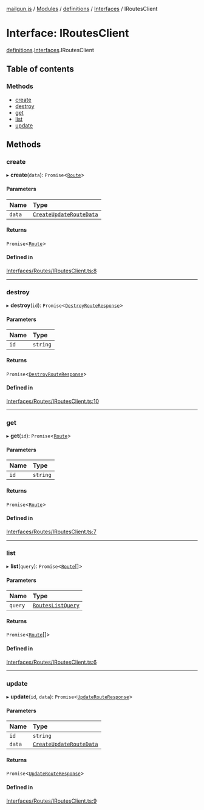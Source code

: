 [mailgun.js](../README.md) / [Modules](../modules.md) / [definitions](../modules/definitions.md) / [Interfaces](../modules/definitions.Interfaces.md) / IRoutesClient

# Interface: IRoutesClient

[definitions](../modules/definitions.md).[Interfaces](../modules/definitions.Interfaces.md).IRoutesClient

## Table of contents

### Methods

- [create](definitions.Interfaces.IRoutesClient.md#create)
- [destroy](definitions.Interfaces.IRoutesClient.md#destroy)
- [get](definitions.Interfaces.IRoutesClient.md#get)
- [list](definitions.Interfaces.IRoutesClient.md#list)
- [update](definitions.Interfaces.IRoutesClient.md#update)

## Methods

### create

▸ **create**(`data`): `Promise`\<[`Route`](../modules/definitions.md#route)\>

#### Parameters

| Name | Type |
| :------ | :------ |
| `data` | [`CreateUpdateRouteData`](../modules/definitions.md#createupdateroutedata) |

#### Returns

`Promise`\<[`Route`](../modules/definitions.md#route)\>

#### Defined in

[Interfaces/Routes/IRoutesClient.ts:8](https://github.com/mailgun/mailgun.js/blob/703cf80/lib/Interfaces/Routes/IRoutesClient.ts#L8)

___

### destroy

▸ **destroy**(`id`): `Promise`\<[`DestroyRouteResponse`](../modules/definitions.md#destroyrouteresponse)\>

#### Parameters

| Name | Type |
| :------ | :------ |
| `id` | `string` |

#### Returns

`Promise`\<[`DestroyRouteResponse`](../modules/definitions.md#destroyrouteresponse)\>

#### Defined in

[Interfaces/Routes/IRoutesClient.ts:10](https://github.com/mailgun/mailgun.js/blob/703cf80/lib/Interfaces/Routes/IRoutesClient.ts#L10)

___

### get

▸ **get**(`id`): `Promise`\<[`Route`](../modules/definitions.md#route)\>

#### Parameters

| Name | Type |
| :------ | :------ |
| `id` | `string` |

#### Returns

`Promise`\<[`Route`](../modules/definitions.md#route)\>

#### Defined in

[Interfaces/Routes/IRoutesClient.ts:7](https://github.com/mailgun/mailgun.js/blob/703cf80/lib/Interfaces/Routes/IRoutesClient.ts#L7)

___

### list

▸ **list**(`query`): `Promise`\<[`Route`](../modules/definitions.md#route)[]\>

#### Parameters

| Name | Type |
| :------ | :------ |
| `query` | [`RoutesListQuery`](../modules/definitions.md#routeslistquery) |

#### Returns

`Promise`\<[`Route`](../modules/definitions.md#route)[]\>

#### Defined in

[Interfaces/Routes/IRoutesClient.ts:6](https://github.com/mailgun/mailgun.js/blob/703cf80/lib/Interfaces/Routes/IRoutesClient.ts#L6)

___

### update

▸ **update**(`id`, `data`): `Promise`\<[`UpdateRouteResponse`](../modules/definitions.md#updaterouteresponse)\>

#### Parameters

| Name | Type |
| :------ | :------ |
| `id` | `string` |
| `data` | [`CreateUpdateRouteData`](../modules/definitions.md#createupdateroutedata) |

#### Returns

`Promise`\<[`UpdateRouteResponse`](../modules/definitions.md#updaterouteresponse)\>

#### Defined in

[Interfaces/Routes/IRoutesClient.ts:9](https://github.com/mailgun/mailgun.js/blob/703cf80/lib/Interfaces/Routes/IRoutesClient.ts#L9)
